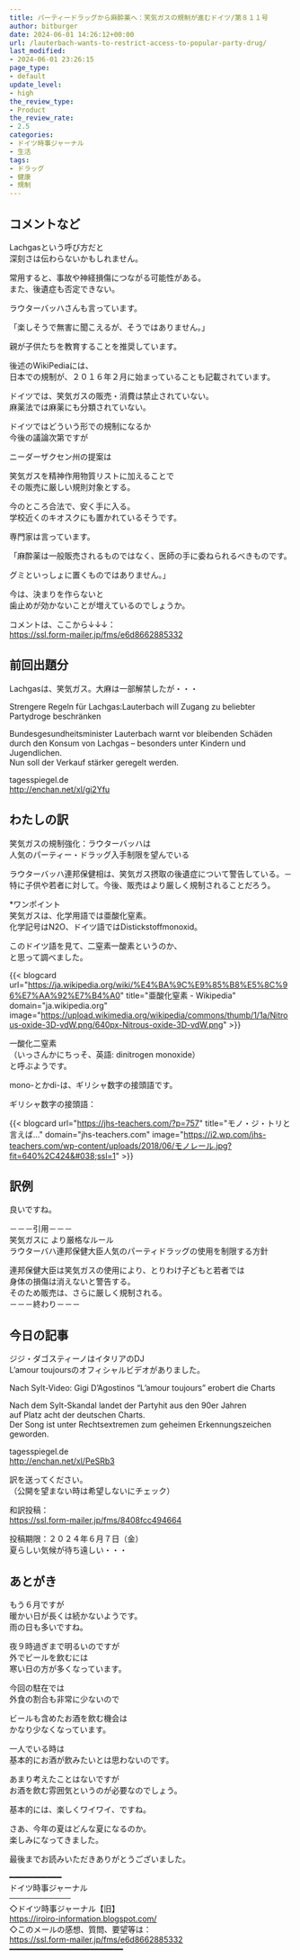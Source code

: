 ```yaml
---
title: パーティードラッグから麻酔薬へ：笑気ガスの規制が進むドイツ/第８１１号
author: bitburger
date: 2024-06-01 14:26:12+00:00
url: /lauterbach-wants-to-restrict-access-to-popular-party-drug/
last_modified:
- 2024-06-01 23:26:15
page_type:
- default
update_level:
- high
the_review_type:
- Product
the_review_rate:
- 2.5
categories:
- ドイツ時事ジャーナル
- 生活
tags:
- ドラッグ
- 健康
- 規制
---
```

## コメントなど
Lachgasという呼び方だと  
深刻さは伝わらないかもしれません。

常用すると、事故や神経損傷につながる可能性がある。  
また、後遺症も否定できない。

ラウターバッハさんも言っています。

<span class="fz-22px"><span class="bold-red"><span class="marker-under">「楽しそうで無害に聞こえるが、そうではありません。」</span></span></span>

親が子供たちを教育することを推奨しています。

後述のWikiPediaには、  
日本での規制が、２０１６年２月に始まっていることも記載されています。

ドイツでは、笑気ガスの販売・消費は禁止されていない。  
麻薬法では麻薬にも分類されていない。

ドイツではどういう形での規制になるか  
今後の議論次第ですが

ニーダーザクセン州の提案は

<span class="fz-22px"><span class="bold-red">笑気ガスを精神作用物質リストに加えることで<br />その販売に厳しい規則対象とする。</span></span>

今のところ合法で、安く手に入る。  
学校近くのキオスクにも置かれているそうです。

専門家は言っています。

<span class="fz-22px"><span class="bold-red"><span class="marker-under">「麻酔薬は一般販売されるものではなく、医師の手に委ねられるべきものです。</span></span></span>

<span class="fz-22px"><span class="bold-red"><span class="marker-under">グミといっしょに置くものではありません。」</span></span></span>

今は、決まりを作らないと  
歯止めが効かないことが増えているのでしょうか。

コメントは、ここから↓↓↓：  
<https://ssl.form-mailer.jp/fms/e6d8662885332>

## 前回出題分
Lachgasは、笑気ガス。大麻は一部解禁したが・・・

Strengere Regeln für Lachgas:Lauterbach will Zugang zu beliebter  
Partydroge beschränken

Bundesgesundheitsminister Lauterbach warnt vor bleibenden Schäden  
durch den Konsum von Lachgas &#8211; besonders unter Kindern und Jugendlichen.  
Nun soll der Verkauf stärker geregelt werden.

tagesspiegel.de  
<http://enchan.net/xl/gi2Yfu>

## わたしの訳
笑気ガスの規制強化：ラウターバッハは  
人気のパーティー・ドラッグ入手制限を望んでいる

ラウターバッハ連邦保健相は、笑気ガス摂取の後遺症について警告している。－  
特に子供や若者に対して。今後、販売はより厳しく規制されることだろう。

*ワンポイント  
笑気ガスは、化学用語では亜酸化窒素。  
化学記号はN2O、ドイツ語ではDistickstoffmonoxid。

このドイツ語を見て、二窒素一酸素というのか、  
と思って調べました。

{{< blogcard url="https://ja.wikipedia.org/wiki/%E4%BA%9C%E9%85%B8%E5%8C%96%E7%AA%92%E7%B4%A0" title="亜酸化窒素 - Wikipedia" domain="ja.wikipedia.org" image="https://upload.wikimedia.org/wikipedia/commons/thumb/1/1a/Nitrous-oxide-3D-vdW.png/640px-Nitrous-oxide-3D-vdW.png" >}} 

一酸化二窒素  
（いっさんかにちっそ、英語: dinitrogen monoxide）  
と呼ぶようです。

mono-とかdi-は、ギリシャ数字の接頭語です。

ギリシャ数字の接頭語：

{{< blogcard url="https://jhs-teachers.com/?p=757" title="モノ・ジ・トリと言えば…" domain="jhs-teachers.com" image="https://i2.wp.com/jhs-teachers.com/wp-content/uploads/2018/06/モノレール.jpg?fit=640%2C424&#038;ssl=1" >}} 

## 訳例
良いですね。

－－－引用－－－  
笑気ガスに より厳格なルール  
ラウターバハ連邦保健大臣人気のパーティドラッグの使用を制限する方針

連邦保健大臣は笑気ガスの使用により、とりわけ子どもと若者では  
身体の損傷は消えないと警告する。  
そのため販売は、さらに厳しく規制される。  
－－－終わり－－－

## 今日の記事
ジジ・ダゴスティーノはイタリアのDJ  
L&#8217;amour toujoursのオフィシャルビデオがありました。<figure class="wp-block-embed is-type-video is-provider-youtube wp-block-embed-youtube wp-embed-aspect-4-3 wp-has-aspect-ratio">

<div class="wp-block-embed__wrapper">
</div></figure> 

Nach Sylt-Video: Gigi D&#8217;Agostinos &#8220;L&#8217;amour toujours&#8221; erobert die Charts

Nach dem Sylt-Skandal landet der Partyhit aus den 90er Jahren  
auf Platz acht der deutschen Charts.  
Der Song ist unter Rechtsextremen zum geheimen Erkennungszeichen geworden.

tagesspiegel.de  
<http://enchan.net/xl/PeSRb3>

訳を送ってください。  
（公開を望まない時は希望しないにチェック）

和訳投稿：  
<https://ssl.form-mailer.jp/fms/8408fcc494664>

投稿期限：２０２４年６月７日（金）  
夏らしい気候が待ち遠しい・・・

## あとがき
もう６月ですが  
暖かい日が長くは続かないようです。  
雨の日も多いですね。

夜９時過ぎまで明るいのですが  
外でビールを飲むには  
寒い日の方が多くなっています。

今回の駐在では  
外食の割合も非常に少ないので

ビールも含めたお酒を飲む機会は  
かなり少なくなっています。

一人でいる時は  
基本的にお酒が飲みたいとは思わないのです。

あまり考えたことはないですが  
お酒を飲む雰囲気というのが必要なのでしょう。

基本的には、楽しくワイワイ、ですね。

さあ、今年の夏はどんな夏になるのか。  
楽しみになってきました。

最後までお読みいただきありがとうございました。

━━━━━━━━━━━  
ドイツ時事ジャーナル  
───────────  
◇ドイツ時事ジャーナル【旧】  
<https://iroiro-information.blogspot.com/>  
◇このメールの感想、質問、要望等は：  
<https://ssl.form-mailer.jp/fms/e6d8662885332>  
━━━━━━━━━━━━━━━━━━━━━━━━